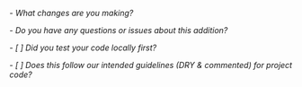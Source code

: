 *- What changes are you making?*


*- Do you have any questions or issues about this addition?*


*- [ ] Did you test your code locally first?*


*- [ ] Does this follow our intended guidelines (DRY & commented) for project code?*

